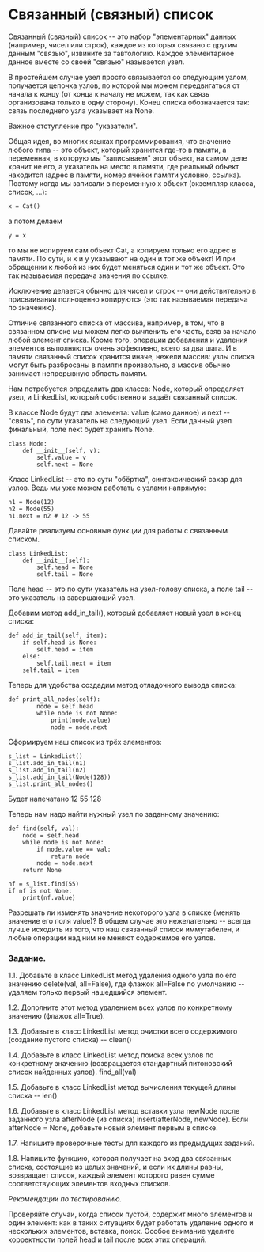 
# Связанный (связный) список

Связанный (связный) список -- это набор "элементарных" данных (например, чисел или строк), каждое из которых связано с другим данным "связью", извините за тавтологию. Каждое элементарное данное вместе со своей "связью" называется узел.

В простейшем случае узел просто связывается со следующим узлом, получается цепочка узлов, по которой мы можем передвигаться от начала к концу (от конца к началу не можем, так как связь организована только в одну сторону). Конец списка обозначается так: связь последнего узла указывает на None.

Важное отступление про "указатели".

Общая идея, во многих языках программирования, что значение любого типа -- это объект, который хранится где-то в памяти, а переменная, в которую мы "записываем" этот объект, на самом деле хранит не его, а указатель на место в памяти, где реальный объект находится (адрес в памяти, номер ячейки памяти условно, ссылка). Поэтому когда мы записали в переменную x объект (экземпляр класса, список, ...):

`x = Cat()`

а потом делаем

`y = x`

то мы не копируем сам объект Cat, а копируем только его адрес в памяти. По сути, и x и y указывают на один и тот же объект! И при обращении к любой из них будет меняться один и тот же объект. Это так называемая передача значения по ссылке.

Исключение делается обычно для чисел и строк -- они действительно в присваивании полноценно копируются (это так называемая передача по значению).

Отличие связанного списка от массива, например, в том, что в связанном списке мы можем легко вычленить его часть, взяв за начало любой элемент списка. Кроме того, операции добавления и удаления элементов выполняются очень эффективно, всего за два шага. И в памяти связанный список хранится иначе, нежели массив: узлы списка могут быть разбросаны в памяти произвольно, а массив обычно занимает непрерывную область памяти.

Нам потребуется определить два класса: Node, который определяет узел, и LinkedList, который собственно и задаёт связанный список.

В классе Node будут два элемента: value (само данное) и next -- "связь", по сути указатель на следующий узел. Если данный узел финальный, поле next будет хранить None.

```
class Node:
    def __init__(self, v):
        self.value = v
        self.next = None
```

Класс LinkedList -- это по сути "обёртка", синтаксический сахар для узлов. Ведь мы уже можем работать с узлами напрямую:

```
n1 = Node(12)
n2 = Node(55)
n1.next = n2 # 12 -> 55
```

Давайте реализуем основные функции для работы с связанным списком.

```
class LinkedList:  
    def __init__(self):
        self.head = None
        self.tail = None
```

Поле head -- это по сути указатель на узел-голову списка, а поле tail -- это указатель на завершающий узел.

Добавим метод add_in_tail(), который добавляет новый узел в конец списка:

```
def add_in_tail(self, item):
    if self.head is None:
        self.head = item
    else:
        self.tail.next = item
    self.tail = item
```

Теперь для удобства создадим метод отладочного вывода списка:

```
def print_all_nodes(self):
        node = self.head
        while node is not None:
            print(node.value)
            node = node.next
```

Сформируем наш список из трёх элементов:

```
s_list = LinkedList()
s_list.add_in_tail(n1)
s_list.add_in_tail(n2)
s_list.add_in_tail(Node(128))
s_list.print_all_nodes()
```

Будет напечатано 12 55 128

Теперь нам надо найти нужный узел по заданному значению:

```
def find(self, val):
    node = self.head
    while node is not None:
        if node.value == val:
            return node
        node = node.next
    return None
```

```
nf = s_list.find(55)
if nf is not None:
    print(nf.value)
```

Разрешать ли изменять значение некоторого узла в списке (менять значение его поля value)? В общем случае это нежелательно -- всегда лучше исходить из того, что наш связанный список иммутабелен, и любые операции над ним не меняют содержимое его узлов.

### Задание.

1.1. Добавьте в класс LinkedList метод удаления одного узла по его значению
delete(val, all=False), где флажок all=False по умолчанию -- удаляем только первый нашедшийся элемент.

1.2. Дополните этот метод удалением всех узлов по конкретному значению (флажок all=True).

1.3. Добавьте в класс LinkedList метод очистки всего содержимого (создание пустого списка) -- clean()

1.4. Добавьте в класс LinkedList метод поиска всех узлов по конкретному значению (возвращается стандартный питоновский список найденных узлов). find_all(val)

1.5. Добавьте в класс LinkedList метод вычисления текущей длины списка -- len()

1.6. Добавьте в класс LinkedList метод вставки узла newNode после заданного узла afterNode (из списка)
insert(afterNode, newNode). Если afterNode = None, добавьте новый элемент первым в списке.

1.7. Напишите проверочные тесты для каждого из предыдущих заданий.

1.8. Напишите функцию, которая получает на вход два связанных списка, состоящие из целых значений, и если их длины равны, возвращает список, каждый элемент которого равен сумме соответствующих элементов входных списков.

*Рекомендации по тестированию.*

Проверяйте случаи, когда список пустой, содержит много элементов и один элемент: как в таких ситуациях будет работать удаление одного и нескольких элементов, вставка, поиск. Особое внимание уделите корректности полей head и tail после всех этих операций.
